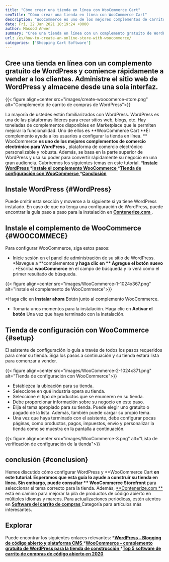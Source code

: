 ```yaml
---
title: "Cómo crear una tienda en línea con WooCommerce Cart" 
seoTitle: "Cómo crear una tienda en línea con WooCommerce Cart" 
description: "WooCommerce es uno de los mejores complementos de carrito de compras de WordPress para crear una tienda en línea. Ayuda a las empresas a expandir los negocios a gran escala." 
date: Fri, 22 Jan 2021 18:19:24 +0000
author: Masood Anwer
summary: "Cree una tienda en línea con un complemento gratuito de WordPress y comience rápidamente a vender a los clientes. Administre el sitio web de WordPress y almacene desde una sola interfaz." 
url: /es/how-to-create-an-online-store-with-woocommerce/
categories: ['Shopping Cart Software']
---
```


## Cree una tienda en línea con un complemento gratuito de WordPress y comience rápidamente a vender a los clientes. Administre el sitio web de WordPress y almacene desde una sola interfaz.

{{< figure align=center src="images/create-woocomerce-store.png" alt="Complemento de carrito de compras de WordPress">}}

La mayoría de ustedes están familiarizados con WordPress. WordPress es una de las plataformas líderes para crear sitios web, blogs, etc. Hay toneladas de complementos disponibles en Marketplace que le permiten mejorar la funcionalidad. Uno de ellos es **WooCommerce Cart  **El complemento ayuda a los usuarios a configurar la tienda en línea. **  WooCommerce  **es uno de los mejores complementos de comercio electrónico para WordPress**  , plataforma de comercio electrónico personalizable y robusta. Además, se basa en la parte superior de WordPress y usa su poder para convertir rápidamente su negocio en una gran audiencia.
Cubriremos los siguientes temas en este tutorial.
  *[**Instale WordPress** ][1]
  *[**Instale el complemento WooCommerce** ][2]
  *[**Tienda de configuración con WooCommerce** ][3]
  *[**Conclusión** ][4]

## Instale WordPress   {#WordPress}
Puede omitir esta sección y moverse a la siguiente si ya tiene WordPress instalado. En caso de que no tenga una configuración de WordPress, puede encontrar la guía paso a paso para la instalación en [**Contenerize.com** ][5].

## Instale el complemento de WooCommerce   {#WOOCOMMECE}
Para configurar WooCommerce, siga estos pasos:
  * Inicie sesión en el panel de administración de su sitio de WordPress.
  *Navegue a **complementos  **y haga clic en **  Agregue el botón nuevo** .
  *Escriba **wooCommerce**  en el campo de búsqueda y lo verá como el primer resultado de búsqueda.

{{< figure align=center src="images/WooCommerce-1-1024x367.png" alt="Instale el complemento de WooCommerce">}}

  *Haga clic en **Instalar ahora**  Botón junto al complemento WooCommerce.
  * Tomaría unos momentos para la instalación. Haga clic en **Activar el botón**  Una vez que haya terminado con la instalación.

## Tienda de configuración con WooCommerce   {#setup}
El asistente de configuración lo guía a través de todos los pasos requeridos para crear su tienda. Siga los pasos a continuación y su tienda estará lista para comenzar a vender.

{{< figure align=center src="images/WooCommerce-2-1024x371.png" alt="Tienda de configuración con WooCommerce">}}

  * Establezca la ubicación para su tienda.
  * Seleccione en qué industria opera su tienda.
  * Seleccione el tipo de productos que se enumeren en su tienda.
  * Debe proporcionar información sobre su negocio en este paso.
  * Elija el tema apropiado para su tienda. Puede elegir uno gratuito o pagado de la lista. Además, también puede cargar su propio tema.
  * Una vez que haya terminado con el asistente, debe configurar pocas páginas, como productos, pagos, impuestos, envío y personalizar la tienda como se muestra en la pantalla a continuación.

{{< figure align=center src="images/WooCommerce-3.png" alt="Lista de verificación de configuración de la tienda">}}


## conclusión   {#conclusion}
Hemos discutido cómo configurar WordPress y **WooCommerce Cart  **en este tutorial. Esperamos que esta guía lo ayude a construir su tienda en línea. Sin embargo, puede consultar **  WooCommerce Storefront**  para seleccionar el tema correcto para la tienda.
Además, [**Contenerize.com **][6] está en camino para mejorar la pila de productos de código abierto en múltiples idiomas y marcos. Para actualizaciones periódicas, estén atentos en [ **Software del carrito de compras**  ][7] Categoría para artículos más interesantes.

## Explorar
Puede encontrar los siguientes enlaces relevantes:
  *[**WordPress - Blogging de código abierto y plataforma CMS** ][5]
  *[**WooCommerce - complemento gratuito de WordPress para la tienda de construcción** ][8]
  *[**Top 5 software de carrito de compras de código abierto en 2020** ][9]

  
[1]: #WordPress
[2]: #WooCommerce
[3]: #Setup
[4]: #Conclusion
[5]: https://products.containerize.com/blogging/wordpress
[6]: https://containerize.com
[7]: https://blog.containerize.com/category/shopping-cart-software/
[8]: https://products.containerize.com/ecommerce/woocommerce
[9]: https://blog.containerize.com/2020/11/27/top-5-open-source-shopping-cart-software-in-2020/
